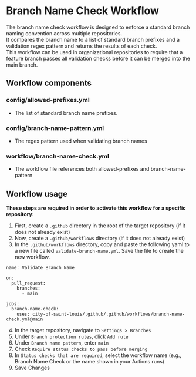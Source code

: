 # Branch Name Check Workflow
The branch name check workflow is designed to enforce a standard branch naming convention across multiple repositories.  
It compares the branch name to a list of standard branch prefixes and a validation regex pattern and returns the results of each check.  
This workflow can be used in organizational repositories to require that a feature branch passes all validation checks before it can be merged into the main branch.

## Workflow components

### config/allowed-prefixes.yml
- The list of standard branch name prefixes.

### config/branch-name-pattern.yml
- The regex pattern used when validating branch names

### workflow/branch-name-check.yml
- The workflow file references both allowed-prefixes and branch-name-pattern


## Workflow usage
**These steps are required in order to activate this workflow for a specific repository:**
1. First, create a `.github` directory in the root of the target repository (if it does not already exist)
2. Now, create a `.github/workflows` directory (if it does not already exist)
3. In the `.github/workflows` directory, copy and paste the following yaml to a new file called `validate-branch-name.yml`. Save the file to create the new workflow.
```
name: Validate Branch Name

on:
  pull_request:
    branches:
      - main

jobs:
  branch-name-check:
    uses: city-of-saint-louis/.github/.github/workflows/branch-name-check.yml@main
```
4. In the target repository, navigate to `Settings > Branches`
5. Under `Branch protection rules`, click `Add rule`
6. Under `Branch name pattern`, enter `main` 
7. Check `Require status checks to pass before merging`
8. In `Status checks that are required`, select the workflow name (e.g., Branch Name Check or the name shown in your Actions runs)
9. Save Changes